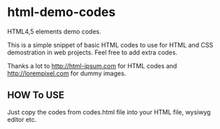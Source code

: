 html-demo-codes
===============

HTML4,5 elements demo codes.

This is a simple snippet of basic HTML codes to use for HTML and CSS demostration in web projects.
Feel free to add extra codes.

Thanks a lot to http://html-ipsum.com for HTML codes and http://lorempixel.com for dummy images.

HOW To USE
----------

Just copy the codes from codes.html file into your HTML file, wysiwyg editor etc.
